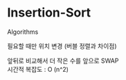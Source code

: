 # Insertion-Sort
Algorithms

필요할 때만 위치 변경 (버블 정렬과 차이점) <div>
  앞뒤로 비교해서 더 작은 수를 앞으로 SWAP <div><div>
 시간적 복잡도 : O (n^2)
  
